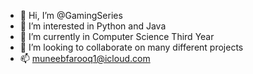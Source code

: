 - 👋 Hi, I’m @GamingSeries
- 👀 I’m interested in Python and Java
- 🌱 I’m currently in Computer Science Third Year
- 💞️ I’m looking to collaborate on many different projects
- 📫 muneebfarooq1@icloud.com

<!---
GamingSeries/GamingSeries is a ✨ special ✨ repository because its `README.md` (this file) appears on your GitHub profile.
You can click the Preview link to take a look at your changes.
--->
